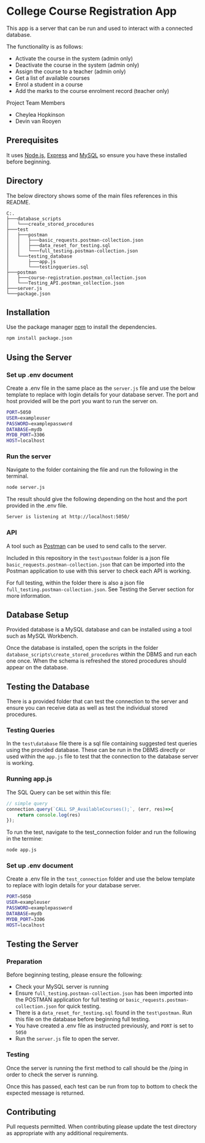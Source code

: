 # College Course Registration App
This app is a server that can be run and used to interact with a connected database. 

The functionality is as follows:
* Activate the course in the system (admin only)
* Deactivate the course in the system (admin only)
* Assign the course to a teacher (admin only)
* Get a list of available courses
* Enrol a student in a course
* Add the marks to the course enrolment record (teacher only)

Project Team Members
- Cheylea Hopkinson
- Devin van Rooyen

## Prerequisites
It uses [Node.js](https://nodejs.org/en/download/), [Express](https://expressjs.com/en/starter/installing.html) and [MySQL](https://dev.mysql.com/downloads/) so ensure you have these installed before beginning.

## Directory
The below directory shows some of the main files references in this README.
```
C:.
├───database_scripts
│   └───create_stored_procedures
├───test
│   ├───postman
│   │   ├───basic_requests.postman-collection.json
│   │   ├───data_reset_for_testing.sql
│   │   └───full_testing.postman-collection.json
│   └───testing_database
│       ├───app.js
│   	└───testingqueries.sql
├───postman
│   ├───course-registration.postman_collection.json
│   └───Testing_API.postman_collection.json
├───server.js
└───package.json
```

## Installation
Use the package manager [npm](https://www.npmjs.com//) to install the dependencies.
```bash
npm install package.json
```

## Using the Server
### Set up .env document
Create a .env file in the same place as the `server.js` file and use the below template to replace with login details for your database server. The port and host provided will be the port you want to run the server on.

```bash
PORT=5050
USER=exampleuser
PASSWORD=examplepassword
DATABASE=mydb
MYDB_PORT=3306
HOST=localhost
```

### Run the server
Navigate to the folder containing the file and run the following in the terminal.
```bash
node server.js
```
The result should give the following depending on the host and the port provided in the .env file.
```bash
Server is listening at http://localhost:5050/
```

### API
A tool such as [Postman](https://www.postman.com/) can be used to send calls to the server.

Included in this repository in the `test\postman` folder is a json file `basic_requests.postman-collection.json` that can be imported into the Postman application to use with this server to check each API is working.

For full testing, within the folder there is also a json file `full_testing.postman-collection.json`. See Testing the Server section for more information.

## Database Setup
Provided database is a MySQL database and can be installed using a tool such as MySQL Workbench.

Once the database is installed, open the scripts in the folder `database_scripts\create_stored_procedures` within the DBMS and run each one once. When the schema is refreshed the stored procedures should appear on the database.

## Testing the Database
There is a provided folder that can test the connection to the server and ensure you can receive data as well as test the individual stored procedures.

### Testing Queries
In the `test\database` file there is a sql file containing suggested test queries using the provided database. These can be run in the DBMS directly or used within the `app.js` file to test that the connection to the database server is working.

### Running app.js
The SQL Query can be set within this file:
```javascript
// simple query
connection.query(`CALL SP_AvailableCourses();`, (err, res)=>{
	return console.log(res)
});
```

To run the test, navigate to the test_connection folder and run the following in the termine:

```bash
node app.js
```

### Set up .env document
Create a .env file in the `test_connection` folder and use the below template to replace with login details for your database server.

```bash
PORT=5050
USER=exampleuser
PASSWORD=examplepassword
DATABASE=mydb
MYDB_PORT=3306
HOST=localhost
```

## Testing the Server

### Preparation
Before beginning testing, please ensure the following:

* Check your MySQL server is running
* Ensure `full_testing.postman-collection.json` has been imported into the POSTMAN application for full testing or `basic_requests.postman-collection.json` for quick testing.
* There is a `data_reset_for_testing.sql` found in the `test\postman`. Run this file on the database before beginning full testing.
* You have created a .env file as instructed previously, and `PORT` is set to `5050`
* Run the `server.js` file to open the server.

### Testing
Once the server is running the first method to call should be the /ping in order to check the server is running.

Once this has passed, each test can be run from top to bottom to check the expected message is returned.


## Contributing
Pull requests permitted. When contributing please update the test directory as appropriate with any additional requirements. 
